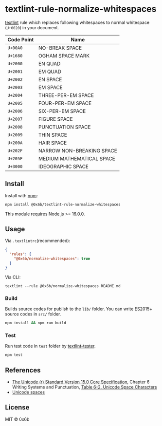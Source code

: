 # textlint-rule-normalize-whitespaces

[textlint](https://textlint.github.io/) rule which replaces following whitespaces to normal whitespace (`U+0020`) in your document.

| Code Point | Name                      |
|------------|---------------------------|
| `U+00A0`   | NO-BREAK SPACE            |
| `U+1680`   | OGHAM SPACE MARK          |
| `U+2000`   | EN QUAD                   |
| `U+2001`   | EM QUAD                   |
| `U+2002`   | EN SPACE                  |
| `U+2003`   | EM SPACE                  |
| `U+2004`   | THREE-PER-EM SPACE        |
| `U+2005`   | FOUR-PER-EM SPACE         |
| `U+2006`   | SIX-PER-EM SPACE          |
| `U+2007`   | FIGURE SPACE              |
| `U+2008`   | PUNCTUATION SPACE         |
| `U+2009`   | THIN SPACE                |
| `U+200A`   | HAIR SPACE                |
| `U+202F`   | NARROW NON-BREAKING SPACE |
| `U+205F`   | MEDIUM MATHEMATICAL SPACE |
| `U+3000`   | IDEOGRAPHIC SPACE         |

## Install

Install with [npm](https://www.npmjs.com/):

```sh
npm install @0x6b/textlint-rule-normalize-whitespaces
```

This module requires Node.js >= 16.0.0.

## Usage

Via `.textlintrc`(recommended):

```json
{
  "rules": {
    "@0x6b/normalize-whitespaces": true
  }
}
```

Via CLI:

```
textlint --rule @0x6b/normalize-whitespaces README.md
```

### Build

Builds source codes for publish to the `lib/` folder.
You can write ES2015+ source codes in `src/` folder.

```sh
npm install && npm run build
```

### Test

Run test code in `test` folder by [textlint-tester](https://github.com/textlint/textlint-tester "textlint-tester").

```sh
npm test
```

## References

* [The Unicode (r) Standard Version 15.0 Core Specification](https://www.unicode.org/versions/Unicode10.0.0/ch06.pdf), Chapter 6 Writing Systems and Punctuation, [Table 6-2. Unicode Space Characters](http://www.unicode.org/versions/Unicode15.0.0/ch06.pdf#G17548)
* [Unicode spaces](http://jkorpela.fi/chars/spaces.html)

## License

MIT © 0x6b

